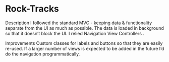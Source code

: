 # Rock-Tracks

Description 
I followed the standard MVC - keeping data & functionality separate from the UI as much as possible.
The data is loaded in background so that it doesn’t  block the UI.
I relied  Navigation View Controllers .


Improvements
Custom classes for labels and buttons so that they are easily re-used.
If a larger number of views is expected to be added in the future I’d do the navigation programmatically.
